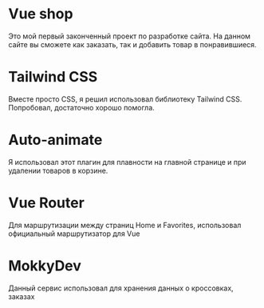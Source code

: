 # Vue shop
Это мой первый законченный проект по разработке сайта.
На данном сайте вы сможете как заказать, так и добавить товар в понравившиеся.

# Tailwind CSS
Вместе просто CSS, я решил использовал библиотеку Tailwind CSS. Попробовал, достаточно хорошо помогла. 

# Auto-animate 
Я использовал этот плагин для плавности на главной странице и при удалении товаров в корзине.

# Vue Router
Для маршрутизации между страниц Home и Favorites, использовал официальный маршрутизатор для Vue

# MokkyDev
Данный сервис использовал для хранения данных о кроссовках, заказах 
